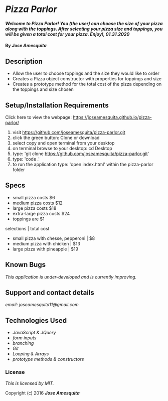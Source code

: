# _Pizza Parlor_

#### _Welcome to Pizza Parlor! You (the user) can choose the size of your pizza along with the toppings. After selecting your pizza size and toppings, you will be given a total cost for your pizza. Enjoy!, 01.31.2020_

#### By _Jose Amesquita_

## Description

* Allow the user to choose toppings and the size they would like to order
* Creates a Pizza object constructor with properties for toppings and size
* Creates a prototype method for the total cost of the pizza depending on the toppings and size chosen

## Setup/Installation Requirements

Click here to view the webpage: https://joseamesquita.github.io/pizza-parlor/

1. visit https://github.com/joseamesquita/pizza-parlor.git
2. click the green button: Clone or download 
3. select copy and open terminal from your desktop
4. on terminal browse to your desktop: cd Desktop
5. type: 'git clone https://github.com/joseamesquita/pizza-parlor.git'
6. type: 'code .' 
7. to run the application type: 'open index.html' within the pizza-parlor folder

## Specs

* small pizza costs $6
* medium pizza costs $12
* large pizza costs $18
* extra-large pizza costs $24
* toppings are $1

selections | total cost

* small pizza with chesse, pepperoni | $8
* medium pizza with chicken | $13
* large pizza with pineapple | $19


## Known Bugs

_This application is under-developed and is currently improving._

## Support and contact details

_email: joseamesquita11@gmail.com_

## Technologies Used

* _JavaScript & JQuery_
* _form inputs_
* _branching_
* _Git_
* _Looping & Arrays_
* _prototype methods & constructors_

### License

*This is licensed by MIT.*

Copyright (c) 2016 **_Jose Amesquita_**
